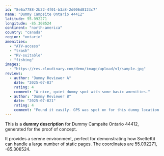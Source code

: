 ```yaml
---
id: "8e6a7788-2b32-4f01-b3a8-2d006d8123c7"
name: "Dummy Campsite Ontario 44412"
latitude: 55.092271
longitude: -85.308524
continent: "north-america"
country: "canada"
region: "ontario"
amenities:
  - "ATV-access"
  - "trash"
  - "RV-suitable"
  - "fishing"
images:
  - "https://res.cloudinary.com/demo/image/upload/v1/sample.jpg"
reviews:
  - author: "Dummy Reviewer A"
    date: "2025-07-03"
    rating: 4
    comment: "A nice, quiet dummy spot with some basic amenities."
  - author: "Dummy Reviewer B"
    date: "2025-07-021"
    rating: 4
    comment: "Found it easily. GPS was spot on for this dummy location."
---
```


This is a **dummy description** for Dummy Campsite Ontario 44412, generated for the proof of concept.

It provides a serene environment, perfect for demonstrating how SvelteKit can handle a large number of static pages. The coordinates are 55.092271, -85.308524.
